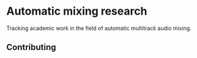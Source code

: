 # Automatic mixing research 
Tracking academic work in the field of automatic multitrack audio mixing.

## Contributing
